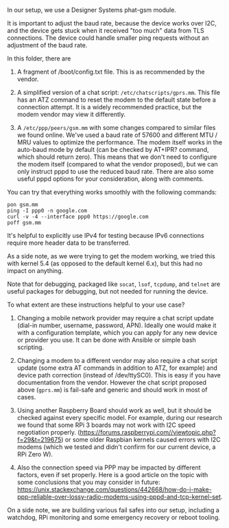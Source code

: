 In our setup, we use a Designer Systems phat-gsm module.

It is important to adjust the baud rate, because the device works over I2C, and the device gets stuck when it received "too much" data from TLS connections. The device
could handle smaller ping requests without an adjustment of the baud rate.

In this folder, there are

1. A fragment of /boot/config.txt file. This is as recommended by the vendor.

2. A simplified version of a chat script: `/etc/chatscripts/gprs.mm`. This file has an ATZ command to reset the modem to the default state before a connection attempt. It is a widely recommended practice, but the modem vendor may view it differently.

3. A `/etc/ppp/peers/gsm.mm` with some changes compared to similar files we found online. We've used a baud rate of 57600 and different MTU / MRU values to optimize the performance. The modem itself works in the auto-baud mode by default (can be checked by AT+IPR? command, which should return zero). This means that we don't need to configure the modem itself (compared to what the vendor proposed), but we can only instruct pppd to use the reduced baud rate. There are also some useful pppd options for your consideration, along with comments.

You can try that everything works smoothly with the following commands:
```
pon gsm.mm
ping -I ppp0 -n google.com
curl -v -4 --interface ppp0 https://google.com
poff gsm.mm
```

It's helpful to explicitly use IPv4 for testing because IPv6 connections require more header data to be transferred.

As a side note, as we were trying to get the modem working, we tried this with kernel 5.4 (as opposed to the default kernel 6.x), but this had no impact on anything.

Note that for debugging, packaged like `socat`, `lsof`, `tcpdump`, and `telnet` are useful packages for debugging, but not needed for running the device.

To what extent are these instructions helpful to your use case?

1. Changing a mobile network provider may require a chat script update (dial-in number, username, password, APN). Ideally one would make it with a configuration template, which you can apply for any new device or provider you use. It can be done with Ansible or simple bash scripting.

2. Changing a modem to a different vendor may also require a chat script update (some extra AT commands in addition to ATZ, for example) and device path correction (instead of /dev/ttySC0). This is easy if you have documentation from the vendor. However the chat script proposed above (`gprs.mm`) is fail-safe and generic and should work in most of cases.

3. Using another Raspberry Board should work as well, but it should be checked against every specific model. For example, during our research we found that some RPi 3 boards may not work with I2C speed negotiation properly. (https://forums.raspberrypi.com//viewtopic.php?f=29&t=219675) or some older Raspbian kernels caused errors with I2C modems (which we tested and didn't confirm for our current device, a RPi Zero W).

4. Also the connection speed via PPP may be impacted by different factors, even if set properly. Here is a good article on the topic with some conclusions that you may consider in future: https://unix.stackexchange.com/questions/442668/how-do-i-make-ppp-reliable-over-lossy-radio-modems-using-pppd-and-tcp-kernel-set.

On a side note, we are building various fail safes into our setup, including a watchdog, RPi monitoring and some emergency recovery or reboot tooling.